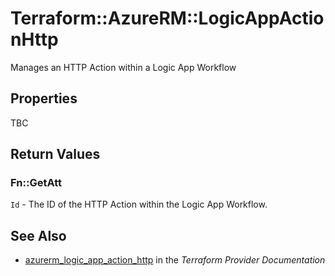 # Terraform::AzureRM::LogicAppActionHttp

Manages an HTTP Action within a Logic App Workflow

## Properties

TBC

## Return Values

### Fn::GetAtt

`Id` - The ID of the HTTP Action within the Logic App Workflow.

## See Also

* [azurerm_logic_app_action_http](https://www.terraform.io/docs/providers/azurerm/r/logic_app_action_http.html) in the _Terraform Provider Documentation_